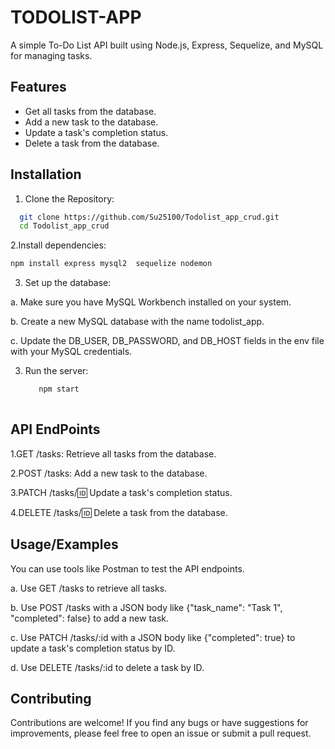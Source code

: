 
# TODOLIST-APP

A simple To-Do List API built using Node.js, Express, Sequelize, and MySQL for managing tasks.



## Features

- Get all tasks from the database.
- Add a new task to the database.
- Update a task's completion status.
- Delete a task from the database.


## Installation

1. Clone the Repository:

```bash
  git clone https://github.com/Su25100/Todolist_app_crud.git
  cd Todolist_app_crud
```
2.Install dependencies:
  ```bash
  npm install express mysql2  sequelize nodemon
  ```
3. Set up the database:
  
  a. Make sure you have MySQL Workbench installed on your system.
 
  b. Create a new MySQL database with the name todolist_app.
  
  c. Update the DB_USER, DB_PASSWORD, and DB_HOST fields in the    env file with your MySQL credentials.

3. Run the server:
   ```bash
      npm start
  
   
## API EndPoints

 1.GET /tasks: Retrieve all tasks from the database.

 2.POST /tasks: Add a new task to the database.

 3.PATCH /tasks/:id: Update a task's completion status.

 4.DELETE /tasks/:id: Delete a task from the database.

 


## Usage/Examples
You can use tools like Postman to test the API endpoints.

a. Use GET /tasks to retrieve all tasks.

b. Use POST /tasks with a JSON body like {"task_name": "Task 1", "completed": false} to add a new task.

c. Use PATCH /tasks/:id with a JSON body like {"completed": true} to update a task's completion status by ID.

d. Use DELETE /tasks/:id to delete a task by ID.




## Contributing

Contributions are welcome! If you find any bugs or have suggestions for improvements, please feel free to open an issue or submit a pull request.
